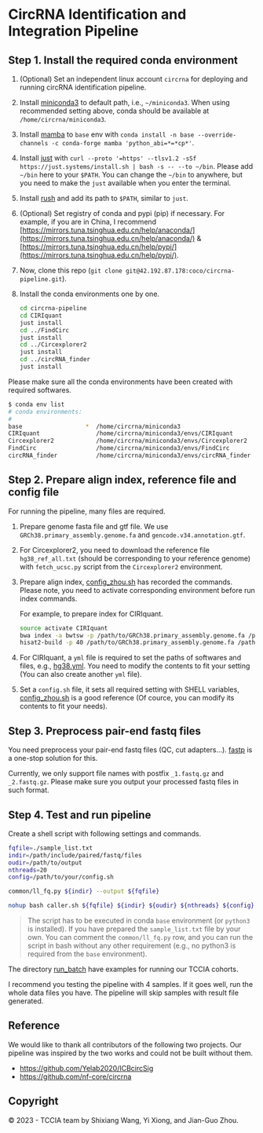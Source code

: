 # CircRNA Identification and Integration Pipeline

## Step 1. Install the required conda environment

1. (Optional) Set an independent linux account `circrna` for deploying and running circRNA identification pipeline.
2. Install [miniconda3](https://docs.conda.io/en/latest/miniconda.html) to default path, i.e., `~/miniconda3`.
When using recommended setting above, conda should be available at `/home/circrna/miniconda3`.
3. Install [mamba](https://mamba.readthedocs.io/en/latest/installation.html) to `base` env with `conda install -n base --override-channels -c conda-forge mamba 'python_abi=*=*cp*'`.
4. Install [just](https://just.systems/) with `curl --proto '=https' --tlsv1.2 -sSf https://just.systems/install.sh | bash -s -- --to ~/bin`. Please add `~/bin` here to your `$PATH`.
You can change the `~/bin` to anywhere, but you need to make the `just` available when you enter the terminal.
5. Install [rush](https://github.com/shenwei356/rush) and add its path to `$PATH`, similar
to `just`.
6. (Optional) Set registry of conda and pypi (pip) if necessary. For example, if you are in China, I recommend [https://mirrors.tuna.tsinghua.edu.cn/help/anaconda/](https://mirrors.tuna.tsinghua.edu.cn/help/anaconda/)
& [https://mirrors.tuna.tsinghua.edu.cn/help/pypi/](https://mirrors.tuna.tsinghua.edu.cn/help/pypi/). 
7. Now, clone this repo (`git clone git@42.192.87.178:coco/circrna-pipeline.git`).
8. Install the conda environments one by one.

    ```sh
    cd circrna-pipeline
    cd CIRIquant
    just install
    cd ../FindCirc
    just install
    cd ../Circexplorer2
    just install
    cd ../circRNA_finder
    just install
    ```

Please make sure all the conda environments have been created with required softwares.

```sh
$ conda env list
# conda environments:
#
base                  *  /home/circrna/miniconda3
CIRIquant                /home/circrna/miniconda3/envs/CIRIquant
Circexplorer2            /home/circrna/miniconda3/envs/Circexplorer2
FindCirc                 /home/circrna/miniconda3/envs/FindCirc
circRNA_finder           /home/circrna/miniconda3/envs/circRNA_finder
```

## Step 2. Prepare align index, reference file and config file

For running the pipeline, many files are required.

1. Prepare genome fasta file and gtf file. We use `GRCh38.primary_assembly.genome.fa` and `gencode.v34.annotation.gtf`.
1. For Circexplorer2, you need to download the reference file `hg38_ref_all.txt` (should be corresponding to your reference genome) with `fetch_ucsc.py` script from the `Circexplorer2` environment.
1. Prepare align index, [config_zhou.sh](config_zhou.sh) has recorded the commands.
Please note, you need to activate corresponding environment before run index commands.

    For example, to prepare index for CIRIquant.
    ```sh
    source activate CIRIquant
    bwa index -a bwtsw -p /path/to/GRCh38.primary_assembly.genome.fa /path/to/GRCh38.primary_assembly.genome.fa
    hisat2-build -p 40 /path/to/GRCh38.primary_assembly.genome.fa /path/to/GRCh38.primary_assembly.genome.fa
    ```
1. For CIRIquant, a `yml` file is required to set the paths of softwares and files, e.g., [hg38.yml](CIRIquant/hg38.yml). You need to modify the contents to fit your setting (You can also create another `yml` file).
1. Set a `config.sh` file, it sets all required setting with SHELL variables, [config_zhou.sh](config_zhou.sh) is a good reference (Of cource, you can modify its contents to fit your needs).

## Step 3. Preprocess pair-end fastq files

You need preprocess your pair-end fastq files (QC, cut adapters...). [fastp](https://github.com/OpenGene/fastp) is a one-stop solution for this.

Currently, we only support file names with postfix `_1.fastq.gz` and `_2.fastq.gz`.
Please make sure you output your processed fastq files in such format.

## Step 4. Test and run pipeline

Create a shell script with following settings and commands.

```sh
fqfile=./sample_list.txt
indir=/path/include/paired/fastq/files
oudir=/path/to/output
nthreads=20
config=/path/to/your/config.sh

common/ll_fq.py ${indir} --output ${fqfile}

nohup bash caller.sh ${fqfile} ${indir} ${oudir} ${nthreads} ${config} &> run.log &
```

> The script has to be executed in conda `base` environment (or `python3` is installed).
> If you have prepared the `sample_list.txt` file by your own.
> You can comment the `common/ll_fq.py` row, and you can run the script
> in bash without any other requirement (e.g., no python3 is required from the `base` environment).

The directory [run_batch](run_batch/) have examples for running our TCCIA cohorts.

I recommend you testing the pipeline with 4 samples. If it goes well, run the whole data files
you have. The pipeline will skip samples with result file generated.

## Reference

We would like to thank all contributors of the following two projects. Our pipeline
was inspired by the two works and could not be built without them.

- https://github.com/Yelab2020/ICBcircSig
- https://github.com/nf-core/circrna

## Copyright

&copy; 2023 - TCCIA team by Shixiang Wang, Yi Xiong, and Jian-Guo Zhou.